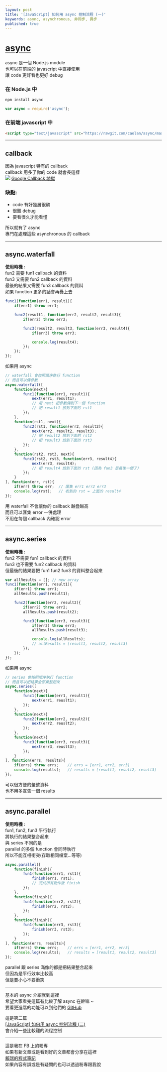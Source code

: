 ```yaml
---
layout: post
title: '[JavaScript] 如何用 async 控制流程 (一)'
keywords: async, asynchronous, 非同步, 異步
published: true
---
```


# [async](https://github.com/caolan/async)
async 是一個 Node.js module<br>
也可以在前端的 javascript 中直接使用<br>
讓 code 更好看也更好 debug

### 在 Node.js 中
```bash
npm install async
```
```js
var async = require('async');
```

### 在前端 javascript 中
```html
<script type="text/javascript" src="https://rawgit.com/caolan/async/master/dist/async.min.js"></script>
```

---

## callback
因為 javascript 特有的 callback<br>
callback 用多了你的 code 就會長這樣<br>
![](https://pbs.twimg.com/media/CbHuC7nWIAUOiOS.png)
[Google Callback 地獄](https://www.google.com.tw/search?tbm=isch&sa=1&q=callback+%E5%9C%B0%E7%8D%84)

### 缺點:
- code 有好幾層很醜
- 很難 debug
- 要看很久才能看懂

所以就有了 async<br>
專門在處理這些 asynchronous 的 callback<br>

---

## async.waterfall
<b>使用時機 :</b><br>
fun2 需要 fun1 callback 的資料<br>
fun3 又需要 fun2 callback 的資料<br>
最後的結果又需要 fun3 callback 的資料<br>
如果 function 更多的話會再疊上去<br>

```js
func1(function(err1, result1){
    if(err1) throw err1;

    func2(result1, function(err2, result2, result3){
        if(err2) throw err2;

        func3(result2, result3, function(err3, result4){
            if(err3) throw err3;

            console.log(result4);
        });
    });
});
```

如果用 async<br>

```js
// waterfall 會按照順序執行 function
// 而且可以傳參數
async.waterfall([
    function(next){
        func1(function(err1, result1){
            next(err1, result1);
            // 用 next 把參數傳到下一個 function
            // 把 result1 放到下面的 rst1
        });
    },
    function(rst1, next){
        func2(rst1, function(err2, result2){
            next(err2, result2, result3);
            // 把 result2 放到下面的 rst2
            // 把 result3 放到下面的 rst3
        });
    },
    function(rst2, rst3, next){
        func3(rst2, rst3, function(err3, result4){
            next(err3, result4);
            // 把 result4 放到下面的 rst (因為 fun3 是最後一個了)
        });
    }
], function(err, rst){
    if(err) throw err;  // 匯集 err1 err2 err3
    console.log(rst);   // 收到的 rst = 上面的 result4
});
```

用 waterfall 不會讓你的 callback 越疊越高<br>
而且可以匯集 error 一併處理<br>
不用在每個 callback 內確認 error<br>

---

## async.series
<b>使用時機 :</b><br>
fun2 不需要 fun1 callback 的資料<br>
fun3 也不需要 fun2 callback 的資料<br>
但最後的結果要把 fun1 fun2 fun3 的資料整合起來<br>

```js
var allResults = []; // new array
func1(function(err1, result1){
    if(err1) throw err1;
    allResults.push(result1);

    func2(function(err2, result2){
        if(err2) throw err2;
        allResults.push(result2);

        func3(function(err3, result3){
            if(err3) throw err3;
            allResults.push(result3);

            console.log(allResults);
            // allResults = [result1, result2, result3]
        });
    });
});
```

如果用 async<br>

```js
// series 會按照順序執行 function
// 而且可以把結果全部彙整起來
async.series([
    function(next){
        func1(function(err1, result1){
            next(err1, reuslt1);
        });
    },
    function(next){
        func2(function(err2, result2){
            next(err2, reuslt2);
        });
    },
    function(next){
        func3(function(err3, result3){
            next(err3, reuslt3);
        });
    }
], function(errs, results){
    if(errs) throw errs;    // errs = [err1, err2, err3]
    console.log(results);   // results = [result1, result2, result3]
});
```

可以很方便的彙整資料<br>
也不用多宣告一個 results<br>

---

## async.parallel
<b>使用時機 :</b><br>
fun1, fun2, fun3 平行執行<br>
將執行的結果整合起來<br>
與 series 不同的是<br>
parallel 的多個 function 會同時執行<br>
所以不能互相衝突(存取相同檔案...等等)<br>

```js
async.parallel([
    function(finish){
        fun1(function(err1, rst1){
            finish(err1, rst1);
            // 完成所有動作後 finish
        });
    },
    function(finish){
        fun1(function(err2, rst2){
            finish(err2, rst2);
        });
    },
    function(finish){
        fun1(function(err3, rst3){
            finish(err3, rst3);
        });
    }
], function(errs, results){
    if(errs) throw errs;    // errs = [err1, err2, err3]
    console.log(results);   // results = [result1, result2, result3]
});
```

parallel 跟 series 滿像的都是把結果整合起來<br>
但因為是平行效率比較高<br>
但是要小心不要衝突<br>

---

基本的 async 介紹就到這裡<br>
希望大家看完這篇有比較了解 async 在幹嘛 ~<br>
要看更進階的功能可以到他們的 [GitHub](https://github.com/caolan/async)<br>

這是第二篇<br>
[[JavaScript] 如何用 async 控制流程 (二)](../../../../2016/06/01/async2/)<br>
會介紹一些比較難的流程控制<br>

---

這是我在 FB 上的粉專<br>
如果有新文章或是看到好的文章都會分享在這裡<br>
[賴瑞的程式筆記](https://www.facebook.com/賴瑞的程式筆記-1755838524703270/)<br>
如果內容有誤或是有疑問的也可以透過粉專跟我說<br>


